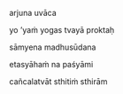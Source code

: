 arjuna uvāca

yo ’yaṁ yogas tvayā proktaḥ

sāmyena madhusūdana

etasyāhaṁ na paśyāmi

cañcalatvāt sthitiṁ sthirām